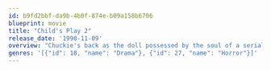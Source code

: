 ```yaml
---
id: b9fd2bbf-da9b-4b0f-874e-b09a158b6706
blueprint: movie
title: "Child's Play 2"
release_date: '1990-11-09'
overview: "Chuckie's back as the doll possessed by the soul of a serial killer, butchering all who stand in his way of possessing the body of a boy."
genres: '[{"id": 18, "name": "Drama"}, {"id": 27, "name": "Horror"}]'
---
```

